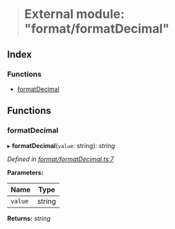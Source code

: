 > # External module: "format/formatDecimal"

## Index

### Functions

* [formatDecimal](_format_formatdecimal_.md#formatdecimal)

## Functions

###  formatDecimal

▸ **formatDecimal**(`value`: string): *string*

*Defined in [format/formatDecimal.ts:7](https://github.com/polkadot-js/common/blob/22e76c1/packages/util/src/format/formatDecimal.ts#L7)*

**Parameters:**

Name | Type |
------ | ------ |
`value` | string |

**Returns:** *string*